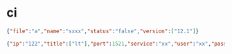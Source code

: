 # ci
```json
{"file":"a","name":"sxxx","status":"false","version":["12.1"]}
```

```json
{"ip":"122","title":["lt"],"port":1521,"service":"xx","user":"xx","password":"xxx","status":"false"}
```
